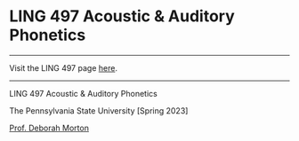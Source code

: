 # LING 497 Acoustic & Auditory Phonetics

---

Visit the LING 497 page [here](https://davefriedman01.github.io/LING497).

---

LING 497 Acoustic & Auditory Phonetics

The Pennsylvania State University [Spring 2023]

[Prof. Deborah Morton](https://deborahcmorton.wordpress.com/)
